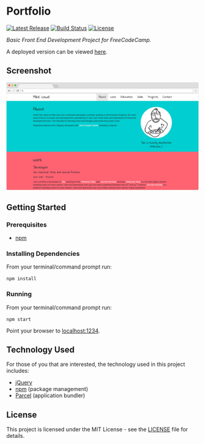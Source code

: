 # Portfolio

[![Latest Release](https://img.shields.io/github/release/vanillaSlice/Portfolio.svg)](https://github.com/vanillaSlice/Portfolio/releases/latest)
[![Build Status](https://img.shields.io/travis/vanillaSlice/Portfolio/master.svg)](https://travis-ci.org/vanillaSlice/Portfolio)
[![License](https://img.shields.io/github/license/vanillaSlice/Portfolio.svg)](LICENSE)

*Basic Front End Development Project for FreeCodeCamp.*

A deployed version can be viewed [here](https://vanillaSlice.github.io/Portfolio).

## Screenshot

![Screenshot](/images/screenshot-1.png)

## Getting Started

### Prerequisites

* [npm](https://www.npmjs.com/)

### Installing Dependencies

From your terminal/command prompt run:

```
npm install
```

### Running

From your terminal/command prompt run:

```
npm start
```

Point your browser to [localhost:1234](http://localhost:1234).

## Technology Used

For those of you that are interested, the technology used in this project includes:

* [jQuery](https://jquery.com/)
* [npm](https://www.npmjs.com/) (package management)
* [Parcel](https://parceljs.org/) (application bundler)

## License

This project is licensed under the MIT License - see the [LICENSE](LICENSE) file for details.
